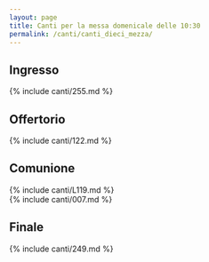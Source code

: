 ```yaml
---
layout: page
title: Canti per la messa domenicale delle 10:30
permalink: /canti/canti_dieci_mezza/
---
```


## Ingresso
{% include canti/255.md %}     

## Offertorio
{% include canti/122.md %}   

## Comunione   
{% include canti/L119.md %}   
{% include canti/007.md %}   

## Finale
{% include canti/249.md %}
